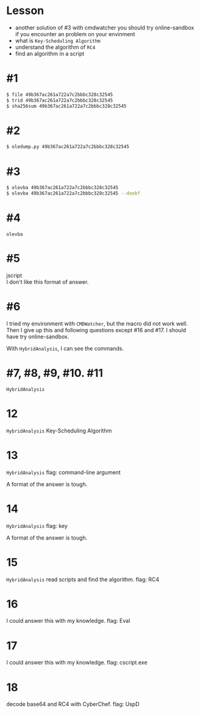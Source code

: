 # Lesson
- another solution of #3 with cmdwatcher
you should try online-sandbox if you encounter an problem on your envinment
- what is `Key-Scheduling Algorithm`
- understand the algorithm of `RC4`
- find an algorithm in a script

# #1
```bash
$ file 49b367ac261a722a7c2bbbc328c32545
$ trid 49b367ac261a722a7c2bbbc328c32545
$ sha256sum 49b367ac261a722a7c2bbbc328c32545
```

# #2
```bash
$ oledump.py 49b367ac261a722a7c2bbbc328c32545
```

# #3
```bash
$ olevba 49b367ac261a722a7c2bbbc328c32545
$ olevba 49b367ac261a722a7c2bbbc328c32545 --deobf
```

# #4
`olevba`

# #5
jscript    
I don't like this format of answer.

# #6
I tried my environment with `CMDWatcher`, but the macro did not work well.  
Then I give up this and following questions except #16 and #17.
I should have try online-sandbox.  

With `HybridAnalysis`, I can see the commands.

# #7, #8, #9, #10. #11
`HybridAnalysis`

# 12
`HybridAnalysis`
Key-Scheduling Algorithm

# 13
`HybridAnalysis`
flag: command-line argument

A format of the answer is tough.

# 14
`HybridAnalysis`
flag: key

A format of the answer is tough.

# 15
`HybridAnalysis`
read scripts and find the algorithm.
flag: RC4

# 16
I could answer this with my knowledge.
flag: Eval

# 17
I could answer this with my knowledge.
flag: cscript.exe

# 18
decode base64 and RC4 with CyberChef.
flag: UspD